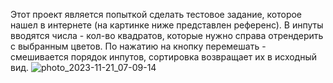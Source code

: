 Этот проект является попыткой сделать тестовое задание, которое нашел в интернете (на картинке ниже представлен референс).
В инпуты вводятся числа - кол-во квадратов, которые нужно справа отрендерить с выбранным цветов. По нажатию на кнопку перемешать - смешивается порядок инпутов, сортировка возвращает их в исходный вид.
![photo_2023-11-21_07-09-14](https://github.com/user-attachments/assets/03d20459-dcf5-4cdf-b3f5-9b2295ddfca0)
